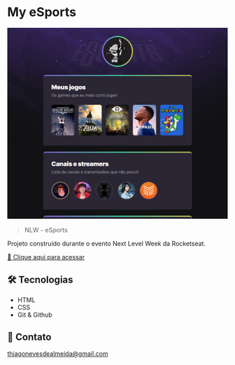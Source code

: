 # My eSports

![preview](./.github/preview.png)

> NLW - eSports

Projeto construído durante o evento Next Level Week da Rocketseat.

[🔗 Clique aqui para acessar](https://thiagonevesalmeida.github.io/my-esports)


## 🛠️ Tecnologias

- HTML
- CSS
- Git & Github

## 📨 Contato

thiagonevesdealmeida@gmail.com

